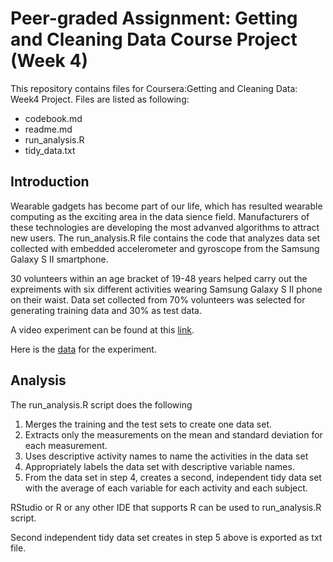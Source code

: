
# Peer-graded Assignment: Getting and Cleaning Data Course Project (Week 4)

This repository contains files for Coursera:Getting and Cleaning Data: Week4 Project. Files are listed as following:

* codebook.md
* readme.md
* run_analysis.R
* tidy_data.txt

## Introduction

Wearable gadgets has become part of our life, which has resulted wearable computing as the exciting area in the data sience field. Manufacturers of these technologies are developing the most advanved algorithms to attract new users. The run_analysis.R file contains the code that analyzes data set collected with embedded accelerometer and gyroscope from the Samsung Galaxy S II smartphone. 

30 volunteers within an age bracket of 19-48 years helped carry out the expreiments with six different activities wearing Samsung Galaxy S II phone on their waist. Data set collected from 70% volunteers was selected for generating training data and 30% as test data. 

A video experiment can be found at this [link](https://youtu.be/XOEN9W05_4A).

Here is the [data](https://d396qusza40orc.cloudfront.net/getdata%2Fprojectfiles%2FUCI%20HAR%20Dataset.zip) for the experiment.



## Analysis

The run_analysis.R script does the following

1. Merges the training and the test sets to create one data set.
2. Extracts only the measurements on the mean and standard deviation for each measurement.
3. Uses descriptive activity names to name the activities in the data set
4. Appropriately labels the data set with descriptive variable names.
5. From the data set in step 4, creates a second, independent tidy data set with the average of each variable for each activity and each subject.

RStudio or R or any other IDE that supports R can be used to run_analysis.R script. 

Second independent tidy data set creates in step 5 above is exported as txt file. 


